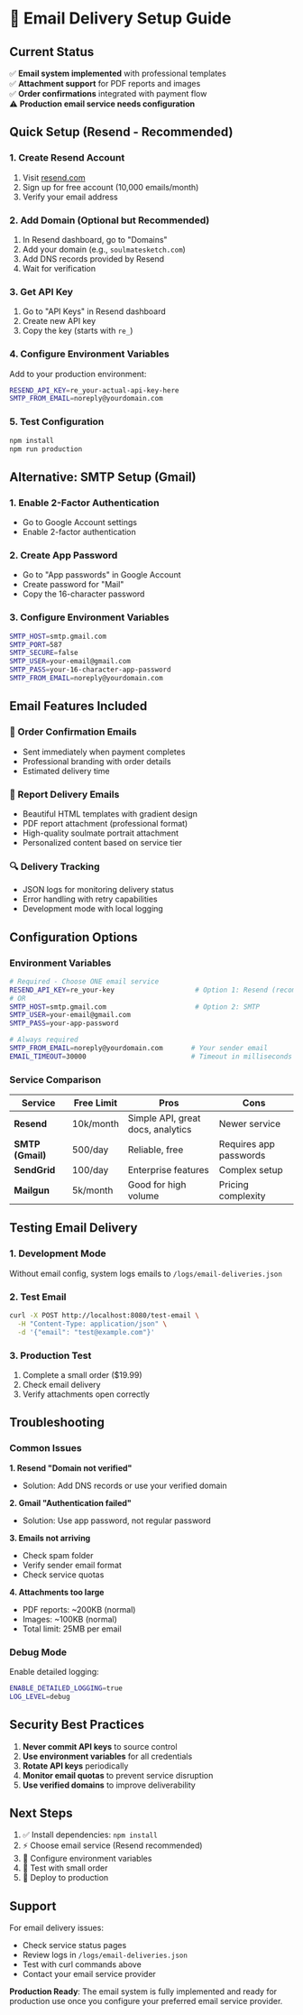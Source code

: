 # 📧 Email Delivery Setup Guide

## Current Status
✅ **Email system implemented** with professional templates  
✅ **Attachment support** for PDF reports and images  
✅ **Order confirmations** integrated with payment flow  
⚠️  **Production email service needs configuration**

## Quick Setup (Resend - Recommended)

### 1. Create Resend Account
1. Visit [resend.com](https://resend.com)
2. Sign up for free account (10,000 emails/month)
3. Verify your email address

### 2. Add Domain (Optional but Recommended)
1. In Resend dashboard, go to "Domains"
2. Add your domain (e.g., `soulmatesketch.com`)
3. Add DNS records provided by Resend
4. Wait for verification

### 3. Get API Key
1. Go to "API Keys" in Resend dashboard
2. Create new API key
3. Copy the key (starts with `re_`)

### 4. Configure Environment Variables
Add to your production environment:
```bash
RESEND_API_KEY=re_your-actual-api-key-here
SMTP_FROM_EMAIL=noreply@yourdomain.com
```

### 5. Test Configuration
```bash
npm install
npm run production
```

## Alternative: SMTP Setup (Gmail)

### 1. Enable 2-Factor Authentication
- Go to Google Account settings
- Enable 2-factor authentication

### 2. Create App Password
- Go to "App passwords" in Google Account
- Create password for "Mail"
- Copy the 16-character password

### 3. Configure Environment Variables
```bash
SMTP_HOST=smtp.gmail.com
SMTP_PORT=587
SMTP_SECURE=false
SMTP_USER=your-email@gmail.com
SMTP_PASS=your-16-character-app-password
SMTP_FROM_EMAIL=noreply@yourdomain.com
```

## Email Features Included

### 📨 Order Confirmation Emails
- Sent immediately when payment completes
- Professional branding with order details
- Estimated delivery time

### 📄 Report Delivery Emails
- Beautiful HTML templates with gradient design
- PDF report attachment (professional format)
- High-quality soulmate portrait attachment
- Personalized content based on service tier

### 🔍 Delivery Tracking
- JSON logs for monitoring delivery status
- Error handling with retry capabilities
- Development mode with local logging

## Configuration Options

### Environment Variables
```bash
# Required - Choose ONE email service
RESEND_API_KEY=re_your-key                    # Option 1: Resend (recommended)
# OR
SMTP_HOST=smtp.gmail.com                      # Option 2: SMTP
SMTP_USER=your-email@gmail.com
SMTP_PASS=your-app-password

# Always required
SMTP_FROM_EMAIL=noreply@yourdomain.com       # Your sender email
EMAIL_TIMEOUT=30000                          # Timeout in milliseconds
```

### Service Comparison

| Service | Free Limit | Pros | Cons |
|---------|------------|------|------|
| **Resend** | 10k/month | Simple API, great docs, analytics | Newer service |
| **SMTP (Gmail)** | 500/day | Reliable, free | Requires app passwords |
| **SendGrid** | 100/day | Enterprise features | Complex setup |
| **Mailgun** | 5k/month | Good for high volume | Pricing complexity |

## Testing Email Delivery

### 1. Development Mode
Without email config, system logs emails to `/logs/email-deliveries.json`

### 2. Test Email
```bash
curl -X POST http://localhost:8080/test-email \
  -H "Content-Type: application/json" \
  -d '{"email": "test@example.com"}'
```

### 3. Production Test
1. Complete a small order ($19.99)
2. Check email delivery
3. Verify attachments open correctly

## Troubleshooting

### Common Issues

**1. Resend "Domain not verified"**
- Solution: Add DNS records or use your verified domain

**2. Gmail "Authentication failed"**
- Solution: Use app password, not regular password

**3. Emails not arriving**
- Check spam folder
- Verify sender email format
- Check service quotas

**4. Attachments too large**
- PDF reports: ~200KB (normal)
- Images: ~100KB (normal)
- Total limit: 25MB per email

### Debug Mode
Enable detailed logging:
```bash
ENABLE_DETAILED_LOGGING=true
LOG_LEVEL=debug
```

## Security Best Practices

1. **Never commit API keys** to source control
2. **Use environment variables** for all credentials
3. **Rotate API keys** periodically
4. **Monitor email quotas** to prevent service disruption
5. **Use verified domains** to improve deliverability

## Next Steps

1. ✅ Install dependencies: `npm install`
2. ⚡ Choose email service (Resend recommended)
3. 🔑 Configure environment variables
4. 🧪 Test with small order
5. 🚀 Deploy to production

## Support

For email delivery issues:
- Check service status pages
- Review logs in `/logs/email-deliveries.json`
- Test with curl commands above
- Contact your email service provider

**Production Ready**: The email system is fully implemented and ready for production use once you configure your preferred email service provider.